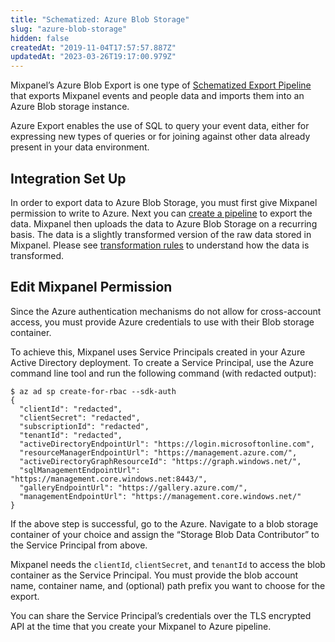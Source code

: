 ```yaml
---
title: "Schematized: Azure Blob Storage"
slug: "azure-blob-storage"
hidden: false
createdAt: "2019-11-04T17:57:57.887Z"
updatedAt: "2023-03-26T19:17:00.979Z"
---
```

Mixpanel’s Azure Blob Export is one type of [Schematized Export Pipeline](/other-bits/data-pipelines/schematized-export-pipeline) that exports Mixpanel events and people data and imports them into an Azure Blob storage instance. 

Azure Export enables the use of SQL to query your event data, either for expressing new types of queries or for joining against other data already present in your data environment.

## Integration Set Up

In order to export data to Azure Blob Storage, you must first give Mixpanel permission to write to Azure. Next you can [create a pipeline](ref:create-warehouse-pipeline) to export the data. Mixpanel then uploads the data to Azure Blob Storage on a recurring basis. The data is a slightly transformed version of the raw data stored in Mixpanel. Please see [transformation rules](doc:schematized-export-pipeline#transformation-rules) to understand how the data is transformed.

## Edit Mixpanel Permission

Since the Azure authentication mechanisms do not allow for cross-account access, you must provide  Azure credentials to use with their Blob storage container. 

To achieve this, Mixpanel uses Service Principals created in your Azure Active Directory deployment. To create a Service Principal,  use the Azure command line tool and run the following command (with redacted output):

```shell
$ az ad sp create-for-rbac --sdk-auth          
{
  "clientId": "redacted",
  "clientSecret": "redacted",
  "subscriptionId": "redacted",
  "tenantId": "redacted",
  "activeDirectoryEndpointUrl": "https://login.microsoftonline.com",
  "resourceManagerEndpointUrl": "https://management.azure.com/",
  "activeDirectoryGraphResourceId": "https://graph.windows.net/",
  "sqlManagementEndpointUrl": "https://management.core.windows.net:8443/",
  "galleryEndpointUrl": "https://gallery.azure.com/",
  "managementEndpointUrl": "https://management.core.windows.net/"
}
```

If the above step is successful, go to the Azure. Navigate to a blob storage container of your choice and assign the “Storage Blob Data Contributor” to the Service Principal from above.

Mixpanel needs the `clientId`, `clientSecret`, and `tenantId` to access the blob container as the Service Principal. You must provide the blob account name, container name, and (optional) path prefix you want to choose for the export.

You can share the Service Principal’s credentials over the TLS encrypted API at the time that you create your Mixpanel to Azure pipeline.
